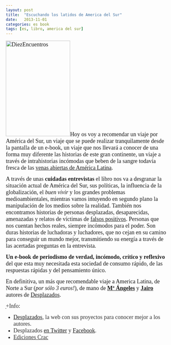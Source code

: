 ```yaml
---
layout: post
title:  "Escuchando los latidos de America del Sur"
date:   2013-11-01
categories: es book
tags: [es, libro, america del sur]
---
```

<span style="font-family:'Ubuntu Light';"><span style="font-size:large;"><a href="http://edicionescrac.com/producto/diez-encuentros-incomodos-con-america-del-sur/"><img class="size-full wp-image-1395 alignleft" title="Diez encuentros" src="http://izaroblog.files.wordpress.com/2013/11/diezencuentros.jpg" alt="DiezEncuentros" width="202" height="300" /></a>Hoy os voy a recomendar un viaje por América del Sur, un viaje que se puede realizar tranquilamente desde la pantalla de un e-book, un viaje que nos llevará a conocer de una forma muy diferente las historias de este gran continente, un viaje a través de intrahistorias incómodas que beben de la sangre todavía fresca de las <a title="Venas abiertas" href="https://es.wikipedia.org/wiki/Las_venas_abiertas_de_Am%C3%A9rica_Latina" target="_blank">venas abiertas de América Latina</a>.
</span></span><!--more-->

<span style="font-family:'Ubuntu Light';"><span style="font-size:large;">A través de unas <strong>cuidadas entrevistas</strong> el libro nos va a desgranar la situación actual de América del Sur, sus políticas, la influencia de la globalización, el<em> buen vivir </em>y los grandes problemas medioambientales, mientras vamos intuyendo en segundo plano la manipulación de los medios sobre la realidad. También nos encontramos historias de personas desplazadas, desaparecidas, amenazadas y relatos de víctimas de <a title="falsos positivos" href="https://es.wikipedia.org/wiki/Esc%C3%A1ndalo_de_los_falsos_positivos" target="_blank">falsos positivos</a>. Personas que nos cuentan hechos reales, siempre incómodos para el poder.
</span></span><span style="font-family:'Ubuntu Light';"><span style="font-size:large;">Son duras historias de luchadoras y luchadores, que no cejan en su camino para conseguir un mundo mejor, transmitiendo su energía a través de las acertadas preguntas en la entrevista.</span></span>

<span style="font-family:'Ubuntu Light';"><span style="font-size:large;"><strong>Un e-book de periodismo de verdad, incómodo, crítico y reflexivo</strong> del que esta muy necesitada esta sociedad de consumo rápido, de las respuestas rápidas y del pensamiento único. </span></span>

<span style="font-family:'Ubuntu Light';"><span style="font-size:large;">En definitiva, un más que recomendable viaje a America Latina, de Norte a Sur (<em>por sólo 3 euros!</em>), de mano de <strong><a title="M.A" href="http://www.desplazados.org/notas-al-margen/" target="_blank">Mª Ángeles</a></strong> y <strong><a title="Jairo" href="http://www.desplazados.org/las-zapatillas-de-la-luna/" target="_blank">Jairo</a></strong> autores de <a title="Desplazados" href="http://www.desplazados.org/" target="_blank">Desplazados</a>.
</span></span>

<span style="font-size:large;"><span style="color:#333333;"><span style="font-family:'Ubuntu Light';">̣+Info:</span></span></span>
<ul>
	<li><span style="font-size:large;"><span style="color:#333333;"><span style="font-family:'Ubuntu Light';"><a title="Nacimos de nuevo" href="http://izaroblog.com/2013/09/16/nacimos-de-nuevo/" target="_blank">Desplazados</a>, la web con sus proyectos para conocer mejor a los autores.</span></span></span></li>
	<li><span style="font-size:large;"><span style="color:#333333;"><span style="font-family:'Ubuntu Light';">Desplazados <a title="Twitter" href="https://twitter.com/desplazados_org" target="_blank">en Twitter</a> y <a title="Facebook" href="https://www.facebook.com/desplazadas" target="_blank">Facebook</a>.</span></span></span></li>
	<li><a title="Ediciones Crac" href="http://edicionescrac.com/producto/diez-encuentros-incomodos-con-america-del-sur/" target="_blank"><span style="font-size:large;"><span style="color:#333333;"><span style="font-family:'Ubuntu Light';">Ediciones Crac</span></span></span></a></li>
</ul>
